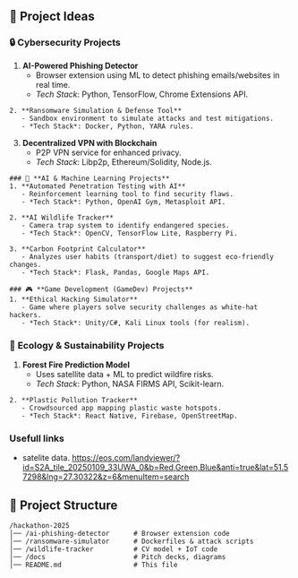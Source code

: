 ## 🚀 Project Ideas  

### 🔒 **Cybersecurity Projects**  
1. **AI-Powered Phishing Detector**  
   - Browser extension using ML to detect phishing emails/websites in real time.  
   - *Tech Stack*: Python, TensorFlow, Chrome Extensions API.  
```plaintext
2. **Ransomware Simulation & Defense Tool**  
   - Sandbox environment to simulate attacks and test mitigations.  
   - *Tech Stack*: Docker, Python, YARA rules.  
```
3. **Decentralized VPN with Blockchain**  
   - P2P VPN service for enhanced privacy.  
   - *Tech Stack*: Libp2p, Ethereum/Solidity, Node.js.  
```plaintext
### 🤖 **AI & Machine Learning Projects**  
1. **Automated Penetration Testing with AI**  
   - Reinforcement learning tool to find security flaws.  
   - *Tech Stack*: Python, OpenAI Gym, Metasploit API.  

2. **AI Wildlife Tracker**  
   - Camera trap system to identify endangered species.  
   - *Tech Stack*: OpenCV, TensorFlow Lite, Raspberry Pi.  

3. **Carbon Footprint Calculator**  
   - Analyzes user habits (transport/diet) to suggest eco-friendly changes.  
   - *Tech Stack*: Flask, Pandas, Google Maps API.  

### 🎮 **Game Development (GameDev) Projects**  
1. **Ethical Hacking Simulator**  
   - Game where players solve security challenges as white-hat hackers.  
   - *Tech Stack*: Unity/C#, Kali Linux tools (for realism).  
```
### 🌱 **Ecology & Sustainability Projects**  
1. **Forest Fire Prediction Model**  
   - Uses satellite data + ML to predict wildfire risks.  
   - *Tech Stack*: Python, NASA FIRMS API, Scikit-learn.  
```plaintext
2. **Plastic Pollution Tracker**  
   - Crowdsourced app mapping plastic waste hotspots.  
   - *Tech Stack*: React Native, Firebase, OpenStreetMap.  
```
### **Usefull links**
   - satelite data.
   https://eos.com/landviewer/?id=S2A_tile_20250109_33UWA_0&b=Red,Green,Blue&anti=true&lat=51.57298&lng=27.30322&z=6&menuItem=search


## 📂 Project Structure  
```plaintext
/hackathon-2025  
│── /ai-phishing-detector      # Browser extension code  
│── /ransomware-simulator      # Dockerfiles & attack scripts  
│── /wildlife-tracker          # CV model + IoT code  
│── /docs                      # Pitch decks, diagrams  
│── README.md                  # This file  
